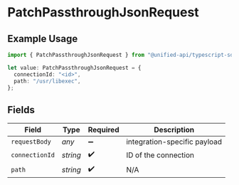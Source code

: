 # PatchPassthroughJsonRequest

## Example Usage

```typescript
import { PatchPassthroughJsonRequest } from "@unified-api/typescript-sdk/sdk/models/operations";

let value: PatchPassthroughJsonRequest = {
  connectionId: "<id>",
  path: "/usr/libexec",
};
```

## Fields

| Field                        | Type                         | Required                     | Description                  |
| ---------------------------- | ---------------------------- | ---------------------------- | ---------------------------- |
| `requestBody`                | *any*                        | :heavy_minus_sign:           | integration-specific payload |
| `connectionId`               | *string*                     | :heavy_check_mark:           | ID of the connection         |
| `path`                       | *string*                     | :heavy_check_mark:           | N/A                          |